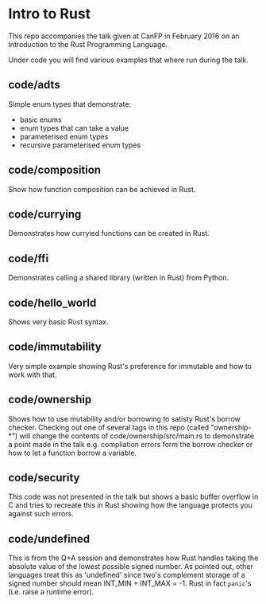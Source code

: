 # Intro to Rust

This repo accompanies the talk given at CanFP in February 2016 on an Introduction to the Rust Programming Language.

Under code you will find various examples that where run during the talk.

## code/adts
Simple enum types that demonstrate:
 * basic enums
 * enum types that can take a value
 * parameterised enum types
 * recursive parameterised enum types

## code/composition
Show how function composition can be achieved in Rust.

## code/currying
Demonstrates how curryied functions can be created in Rust.

## code/ffi
Demonstrates calling a shared library (written in Rust) from Python.

## code/hello_world
Shows very basic Rust syntax.

## code/immutability
Very simple example showing Rust's preference for immutable and how to work with that.

## code/ownership
Shows how to use mutability and/or borrowing to satisty Rust's borrow checker. Checking out one of several tags in this repo (called "ownership-*") will change the contents of code/ownership/src/main.rs to demonstrate a point made in the talk e.g. compliation errors form the borrow checker or how to let a function borrow a variable.

## code/security
This code was not presented in the talk but shows a basic buffer overflow in C and tries to recreate this in Rust showing how the language protects you against such errors.

## code/undefined
This is from the Q+A session and demonstrates how Rust handles taking the absolute value of the lowest possible signed number.  As pointed out, other languages treat this as 'undefined' since two's complement storage of a signed number should mean INT_MIN + INT_MAX = -1. Rust in fact `panic`'s (i.e. raise a runtime error).
